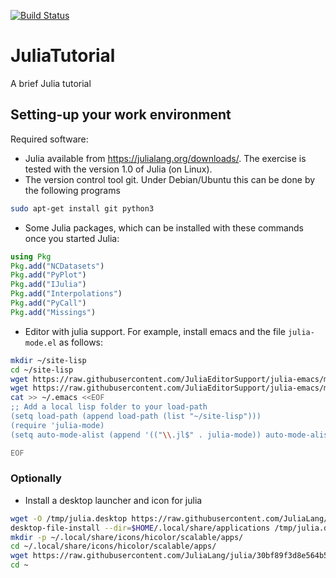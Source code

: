 [![Build Status](https://travis-ci.org/Alexander-Barth/JuliaTutorial.svg?branch=master)](https://travis-ci.org/Alexander-Barth/JuliaTutorial)



# JuliaTutorial
A brief Julia tutorial


## Setting-up your work environment

Required software:

* Julia available from https://julialang.org/downloads/. The exercise is tested with the version 1.0 of Julia (on Linux).
* The version control tool git. Under Debian/Ubuntu this can be done by the following programs

```bash
sudo apt-get install git python3
```

* Some Julia packages, which can be installed with these commands once you started Julia:

```julia
using Pkg
Pkg.add("NCDatasets")
Pkg.add("PyPlot")
Pkg.add("IJulia")
Pkg.add("Interpolations")
Pkg.add("PyCall")
Pkg.add("Missings")
```

* Editor with julia support. For example, install emacs and the file `julia-mode.el` as follows:

```bash
mkdir ~/site-lisp
cd ~/site-lisp
wget https://raw.githubusercontent.com/JuliaEditorSupport/julia-emacs/master/julia-mode.el
wget https://raw.githubusercontent.com/JuliaEditorSupport/julia-emacs/master/julia-latexsubs.el
cat >> ~/.emacs <<EOF
;; Add a local lisp folder to your load-path
(setq load-path (append load-path (list "~/site-lisp")))
(require 'julia-mode)
(setq auto-mode-alist (append '(("\\.jl$" . julia-mode)) auto-mode-alist))

EOF
```

### Optionally

* Install a desktop launcher and icon for julia

```bash
wget -O /tmp/julia.desktop https://raw.githubusercontent.com/JuliaLang/julia/e90f29db30f81f340d4f36669b27ac5a281e2a7f/contrib/julia.desktop
desktop-file-install --dir=$HOME/.local/share/applications /tmp/julia.desktop
mkdir -p ~/.local/share/icons/hicolor/scalable/apps/
cd ~/.local/share/icons/hicolor/scalable/apps/
wget https://raw.githubusercontent.com/JuliaLang/julia/30bf89f3d8e564b588b8e48993e92a551b384f2c/contrib/julia.svg
cd ~
```


